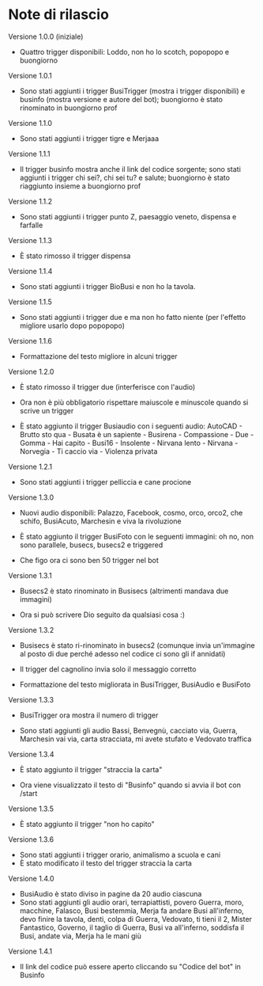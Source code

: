 # Note di rilascio

Versione 1.0.0 (iniziale)

- Quattro trigger disponibili: Loddo, non ho lo scotch, popopopo e buongiorno

Versione 1.0.1

- Sono stati aggiunti i trigger BusiTrigger (mostra i trigger disponibili) e businfo (mostra versione e autore del bot); buongiorno è stato rinominato in buongiorno prof

Versione 1.1.0

- Sono stati aggiunti i trigger tigre e Merjaaa

Versione 1.1.1

- Il trigger businfo mostra anche il link del codice sorgente; sono stati aggiunti i trigger chi sei?, chi sei tu? e salute; buongiorno è stato riaggiunto insieme a buongiorno prof

Versione 1.1.2

- Sono stati aggiunti i trigger punto Z, paesaggio veneto, dispensa e farfalle

Versione 1.1.3

- È stato rimosso il trigger dispensa

Versione 1.1.4

- Sono stati aggiunti i trigger BioBusi e non ho la tavola.

Versione 1.1.5

- Sono stati aggiunti i trigger due e ma non ho fatto niente (per l'effetto migliore usarlo dopo popopopo)

Versione 1.1.6

- Formattazione del testo migliore in alcuni trigger

Versione 1.2.0

- È stato rimosso il trigger due (interferisce con l'audio)    

- Ora non è più obbligatorio rispettare maiuscole e minuscole quando si scrive un trigger

- È stato aggiunto il trigger Busiaudio con i seguenti audio: AutoCAD - Brutto sto qua - Busata è un sapiente - Busirena - Compassione - Due - Gomma - Hai capito - Busi16 - Insolente - Nirvana lento - Nirvana - Norvegia - Ti caccio via - Violenza privata

Versione 1.2.1

- Sono stati aggiunti i trigger pelliccia e cane procione

Versione 1.3.0

- Nuovi audio disponibili: Palazzo, Facebook, cosmo, orco, orco2, che schifo, BusiAcuto, Marchesin e viva la rivoluzione

- È stato aggiunto il trigger BusiFoto con le seguenti immagini: oh no, non sono parallele, busecs, busecs2 e triggered

- Che figo ora ci sono ben 50 trigger nel bot

Versione 1.3.1

- Busecs2 è stato rinominato in Busisecs (altrimenti mandava due immagini)

- Ora si può scrivere Dio seguito da qualsiasi cosa :)

Versione 1.3.2

- Busisecs è stato ri-rinominato in busecs2 (comunque invia un'immagine al posto di due perché adesso nel codice ci sono gli if annidati)

- Il trigger del cagnolino invia solo il messaggio corretto

- Formattazione del testo migliorata in BusiTrigger, BusiAudio e BusiFoto

Versione 1.3.3

- BusiTrigger ora mostra il numero di trigger

- Sono stati aggiunti gli audio Bassi, Benvegnù, cacciato via, Guerra, Marchesin vai via, carta stracciata, mi avete stufato e Vedovato traffica

Versione 1.3.4

- È stato aggiunto il trigger "straccia la carta"

- Ora viene visualizzato il testo di "Businfo" quando si avvia il bot con /start

Versione 1.3.5

- È stato aggiunto il trigger "non ho capito"

Versione 1.3.6

- Sono stati aggiunti i trigger orario, animalismo a scuola e cani
- È stato modificato il testo del trigger straccia la carta

Versione 1.4.0

- BusiAudio è stato diviso in pagine da 20 audio ciascuna
- Sono stati aggiunti gli audio orari, terrapiattisti, povero Guerra, moro, macchine, Falasco, Busi bestemmia, Merja fa andare Busi all'inferno, devo finire la tavola, denti, colpa di Guerra, Vedovato, ti tieni il 2, Mister Fantastico, Governo, il taglio di Guerra, Busi va all'inferno, soddisfa il Busi, andate via, Merja ha le mani giù

Versione 1.4.1

- Il link del codice può essere aperto cliccando su "Codice del bot" in Businfo